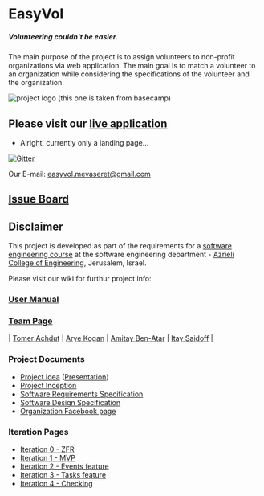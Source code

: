 # EasyVol
<h5>Volunteering couldn't be easier.</h5>

The main purpose of the project is to assign volunteers to non-profit organizations via web application.
The main goal is to match a volunteer to an organization while considering the specifications of the volunteer and the organization.

![project logo (this one is taken from basecamp)](https://github.com/tomerach/EasyVol-SWE-Project/blob/master/public/Docs/WebAppDocs/Pics/EasyVolLogo.JPG)

## Please visit our [live application](http://easyvol.azurewebsites.net/)
- Alright, currently only a landing page...

[![Gitter](https://badges.gitter.im/tomerach/EasyVol-SWE-Project.svg)](https://gitter.im/tomerach/EasyVol-SWE-Project?utm_source=badge&utm_medium=badge&utm_campaign=pr-badge)

Our E-mail: easyvol.mevaseret@gmail.com

## [Issue Board](https://huboard.com/tomerach/EasyVol-SWE-Project/#/)

## Disclaimer
This project is developed as part of the requirements for a [software engineering course](https://github.com/jce-il/se-class/wiki) at the software engineering department - [Azrieli College of Engineering](http://www.jce.ac.il/), Jerusalem, Israel.

Please visit our wiki for furthur project info: 

### [User Manual](https://github.com/tomerach/EasyVol-SWE-Project/wiki/user-manual)

### [Team Page](https://github.com/tomerach/EasyVol-SWE-Project/wiki/team)
| [Tomer Achdut](https://github.com/tomerach) |
[Arye Kogan](https://github.com/aryeko) |
[Amitay Ben-Atar](https://github.com/amitayben) |
[Itay Saidoff](https://github.com/itaysaidoff) |

### Project Documents
- [Project Idea](https://github.com/tomerach/EasyVol-SWE-Project/blob/master/public/Docs/Project%20Docs/easyVol.docx) ([Presentation](https://github.com/tomerach/EasyVol-SWE-Project/blob/master/public/Docs/Project%20Docs/easyVol%20Presentation.pptx))
- [Project Inception](https://github.com/tomerach/EasyVol-SWE-Project/wiki/inception)
- [Software Requirements Specification](https://github.com/tomerach/EasyVol-SWE-Project/wiki/srs)
- [Software Design Specification](https://github.com/tomerach/EasyVol-SWE-Project/wiki/sds)
- [Organization Facebook page](https://www.facebook.com/%D7%94%D7%99%D7%97%D7%99%D7%93%D7%94-%D7%9C%D7%94%D7%AA%D7%A0%D7%93%D7%91%D7%95%D7%AA-%D7%9E%D7%91%D7%A9%D7%A8%D7%AA-%D7%A6%D7%99%D7%95%D7%9F-1646063105656253/?fref=ts)

### Iteration Pages
- [Iteration 0 - ZFR](https://github.com/tomerach/EasyVol-SWE-Project/wiki/ZFR)
- [Iteration 1 - MVP](https://github.com/tomerach/EasyVol-SWE-Project/wiki/Iter-1)
- [Iteration 2 - Events feature](https://github.com/tomerach/EasyVol-SWE-Project/wiki/Iter-2)
- [Iteration 3 - Tasks feature](https://github.com/tomerach/EasyVol-SWE-Project/wiki/Iter-3)
- [Iteration 4 - Checking](https://github.com/tomerach/EasyVol-SWE-Project/wiki/Iter-4)



